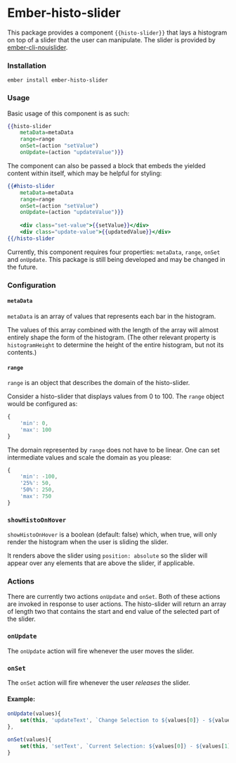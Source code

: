 # Ember-histo-slider


This package provides a component `{{histo-slider}}` that lays a histogram on top of a slider that the user can manipulate. The slider is provided by [ember-cli-nouislider](https://github.com/kennethkalmer/ember-cli-nouislider).


### Installation

```
ember install ember-histo-slider
```

### Usage

Basic usage of this component is as such:

```hbs
{{histo-slider
	metaData=metaData
	range=range
	onSet=(action "setValue")
	onUpdate=(action "updateValue")}}
```

The component can also be passed a block that embeds the yielded content within itself, which may be helpful for styling:

```hbs
{{#histo-slider
	metaData=metaData
	range=range
	onSet=(action "setValue")
	onUpdate=(action "updateValue")}}
	
	<div class="set-value">{{setValue}}</div>
	<div class="update-value">{{updatedValue}}</div>
{{/histo-slider
```

Currently, this component requires four properties: `metaData`, `range`, `onSet` and `onUpdate`. This package is still being developed and may be changed in the future.

### Configuration

#### `metaData`

`metaData` is an array of values that represents each bar in the histogram.

The values of this array combined with the length of the array will almost entirely shape the form of the histogram. (The other relevant property is `histogramHeight` to determine the height of the entire histogram, but not its contents.)

#### `range`

`range` is an object that describes the domain of the histo-slider.

Consider a histo-slider that displays values from 0 to 100. The `range` object would be configured as:

```js
{
	'min': 0,
	'max': 100
}
```

The domain represented by `range` does not have to be linear. One can set intermediate values and scale the domain as you please:

```js
{
	'min': -100,
	'25%': 50,
	'50%': 250,
	'max': 750
}
```

### `showHistoOnHover`

`showHistoOnHover` is a boolean (default: false) which, when true, will only render the histogram when the user is sliding the slider. 

It renders above the slider using `position: absolute` so the slider will appear over any elements that are above the slider, if applicable.

### Actions

There are currently two actions `onUpdate` and `onSet`. Both of these actions are invoked in response to user actions. The histo-slider will return an array of length two that contains the start and end value of the selected part of the slider. 

### `onUpdate`

The `onUpdate` action will fire whenever the user moves the slider.

### `onSet`

The `onSet` action will fire whenever the user _releases_ the slider.

#### Example:

```js
onUpdate(values){
	set(this, 'updateText', `Change Selection to ${values[0]} - ${values[1]}?`}
},

onSet(values){
	set(this, 'setText', `Current Selection: ${values[0]} - ${values[1]}`);
}
```

